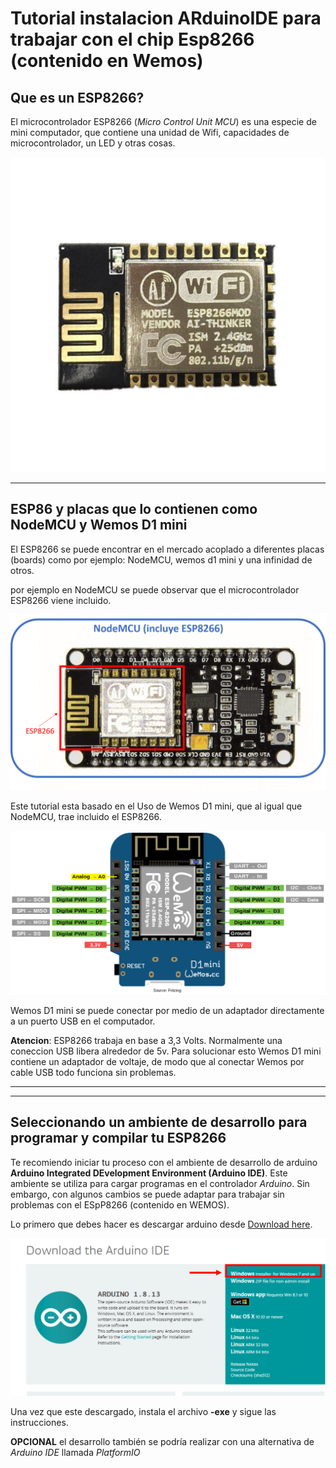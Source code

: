 # Tutorial instalacion ARduinoIDE para trabajar con el chip Esp8266 (contenido en Wemos)

## Que es un ESP8266?
El microcontrolador ESP8266 (*Micro Control Unit MCU*) es una especie de mini computador, que contiene una unidad de Wifi, capacidades de microcontrolador, un LED y otras cosas.


![ESP8266](/Images/ESP8266.jpg)
***

## ESP86 y placas que lo contienen como NodeMCU y Wemos D1 mini
El ESP8266 se puede encontrar en el mercado acoplado a diferentes placas (boards) como por ejemplo: NodeMCU, wemos d1 mini y una infinidad de otros.

por ejemplo en NodeMCU se puede observar que el microcontrolador ESP8266 viene incluido.

![NODEMCU](/Images/NodeMCU.png)



Este tutorial esta basado en el Uso de Wemos D1 mini, que al igual que NodeMCU, trae incluido el ESP8266.

![wemos](/Images/wemos_d1_mini.png)

Wemos D1 mini se puede conectar por medio de un adaptador directamente a un puerto USB en el computador.

**Atencion**: ESP8266 trabaja en base a 3,3 Volts. Normalmente una coneccion USB libera alrededor de 5v. Para solucionar esto Wemos D1 mini contiene un adaptador de voltaje, de modo que al conectar Wemos por cable USB todo funciona sin problemas.
***


***
## Seleccionando un ambiente de desarrollo para programar y compilar tu ESP8266

Te recomiendo iniciar tu proceso con el ambiente de desarrollo de arduino **Arduino Integrated DEvelopment Environment (Arduino IDE)**. Este ambiente se utiliza para cargar programas en el controlador *Arduino*. Sin embargo, con algunos cambios se puede adaptar para trabajar sin problemas con el ESpP8266 (contenido en WEMOS).


Lo primero que debes hacer es descargar arduino desde [Download here](https://www.arduino.cc/en/main/software).

![](/Images/Download_Arduino.png)

Una vez que este descargado, instala el archivo **-exe** y sigue las instrucciones.


**OPCIONAL** el desarrollo también se podría realizar con una alternativa de *Arduino IDE* llamada *PlatformIO*
